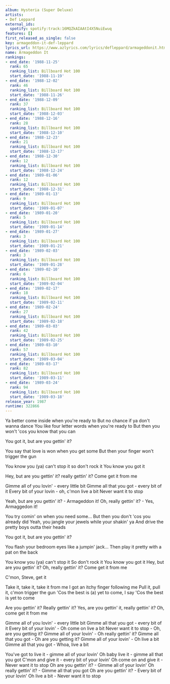 ```yaml
---
album: Hysteria (Super Deluxe)
artists:
- Def Leppard
external_ids:
  spotify: spotify:track:16MQZkAIAAtI4X5NuiEwuq
features: []
first_released_as_single: false
key: armageddon-it-def-leppard
lyrics_url: https://www.azlyrics.com/lyrics/defleppard/armageddonit.html
name: Armageddon It
rankings:
- end_date: '1988-11-25'
  rank: 65
  ranking_list: Billboard Hot 100
  start_date: '1988-11-19'
- end_date: '1988-12-02'
  rank: 46
  ranking_list: Billboard Hot 100
  start_date: '1988-11-26'
- end_date: '1988-12-09'
  rank: 37
  ranking_list: Billboard Hot 100
  start_date: '1988-12-03'
- end_date: '1988-12-16'
  rank: 28
  ranking_list: Billboard Hot 100
  start_date: '1988-12-10'
- end_date: '1988-12-23'
  rank: 21
  ranking_list: Billboard Hot 100
  start_date: '1988-12-17'
- end_date: '1988-12-30'
  rank: 12
  ranking_list: Billboard Hot 100
  start_date: '1988-12-24'
- end_date: '1989-01-06'
  rank: 12
  ranking_list: Billboard Hot 100
  start_date: '1988-12-31'
- end_date: '1989-01-13'
  rank: 9
  ranking_list: Billboard Hot 100
  start_date: '1989-01-07'
- end_date: '1989-01-20'
  rank: 5
  ranking_list: Billboard Hot 100
  start_date: '1989-01-14'
- end_date: '1989-01-27'
  rank: 3
  ranking_list: Billboard Hot 100
  start_date: '1989-01-21'
- end_date: '1989-02-03'
  rank: 3
  ranking_list: Billboard Hot 100
  start_date: '1989-01-28'
- end_date: '1989-02-10'
  rank: 6
  ranking_list: Billboard Hot 100
  start_date: '1989-02-04'
- end_date: '1989-02-17'
  rank: 18
  ranking_list: Billboard Hot 100
  start_date: '1989-02-11'
- end_date: '1989-02-24'
  rank: 27
  ranking_list: Billboard Hot 100
  start_date: '1989-02-18'
- end_date: '1989-03-03'
  rank: 42
  ranking_list: Billboard Hot 100
  start_date: '1989-02-25'
- end_date: '1989-03-10'
  rank: 57
  ranking_list: Billboard Hot 100
  start_date: '1989-03-04'
- end_date: '1989-03-17'
  rank: 82
  ranking_list: Billboard Hot 100
  start_date: '1989-03-11'
- end_date: '1989-03-24'
  rank: 94
  ranking_list: Billboard Hot 100
  start_date: '1989-03-18'
release_year: 1987
runtime: 322866
---
```

Ya better come inside when you're ready to
But no chance if ya don't wanna dance
You like four letter words when you're ready to
But then you won't 'cos you know that you can

You got it, but are you gettin' it?

You say that love is won when you get some
But then your finger won't trigger the gun

You know you (ya) can't stop it
so don't rock it
You know you got it

Hey, but are you gettin' it?
really gettin' it?
Come get it from me

Gimme all of you lovin' - every little bit
Gimme all that you got - every bit of it
Every bit of your lovin - oh, c'mon live a bit
Never want it to stop

Yeah, but are you gettin' it? - Armageddon it!
Oh, really gettin' it? - Yes, Armaggedon it!

You try comin' on when you need some...
But then you don't 'cos you already did
Yeah, you jangle your jewels while your shakin' ya
And drive the pretty boys outta their heads

You got it, but are you gettin' it?

You flash your bedroom eyes like a jumpin' jack...
Then play it pretty with a pat on the back

You know you (ya) can't stop it
So don't rock it
You know you got it
Hey, but are you gettin' it?
Oh, really gettin' it?
Come get it from me





C'mon, Steve, get it


Take it, take it, take it from me
I got an itchy finger following me
Pull it, pull it, c'mon trigger the gun
'Cos the best is (a) yet to come, I say
'Cos the best is yet to come

Are you gettin' it? Really gettin' it?
Yes, are you gettin' it, really gettin' it?
Oh, come get it from me

Gimme all of you lovin' - every little bit
Gimme all that you got - every bit of it
Every bit of your lovin' - Oh come on live a bit
Never want it to stop - Oh, are you getting it?
Gimme all of your lovin' - Oh really gettin' it?
Gimme all that you got - Oh are you getting it?
Gimme all of your lovin' - Oh live a bit
Gimme all that you got - Whoa, live a bit

You've got to live it - gimme all of your lovin'
Oh baby live it - gimme all that you got
C'mon and give it - every bit of your lovin'
Oh come on and give it - Never want it to stop
Oh are you gettin' it? - Gimme all of your lovin'
Oh really gettin' it? - Gimme all that you got
Oh are you gettin' it? - Every bit of your lovin'
Oh live a bit - Never want it to stop
